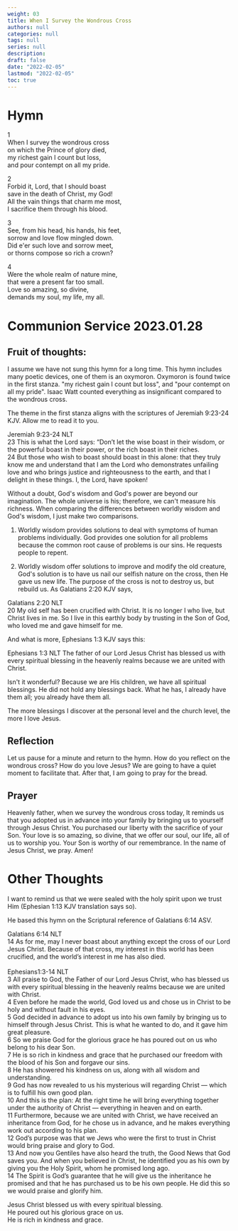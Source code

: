 ```yaml
---
weight: 03
title: When I Survey the Wondrous Cross
authors: null
categories: null
tags: null
series: null
description: 
draft: false
date: "2022-02-05"
lastmod: "2022-02-05"
toc: true
---
```


<!--more-->

# Hymn

1  
When I survey the wondrous cross  
on which the Prince of glory died,  
my richest gain I count but loss,  
and pour contempt on all my pride.

2   
Forbid it, Lord, that I should boast  
save in the death of Christ, my God!  
All the vain things that charm me most,  
I sacrifice them through his blood.

3   
See, from his head, his hands, his feet,  
sorrow and love flow mingled down.  
Did e'er such love and sorrow meet,  
or thorns compose so rich a crown? 

4   
Were the whole realm of nature mine,  
that were a present far too small.  
Love so amazing, so divine,  
demands my soul, my life, my all.

# Communion Service 2023.01.28

## Fruit of thoughts:  
I assume we have not sung this hymn for a long time.  This hymn includes many poetic devices, one of them is an oxymoron.  Oxymoron is found twice in the first stanza.  "my richest gain I count but loss",  and "pour contempt on all my pride". Isaac Watt counted everything as insignificant compared to the wondrous cross.  

The theme in the first stanza aligns with the scriptures of Jeremiah 9:23-24 KJV. Allow me to read it to you.

<div class = "quote">
‪Jeremiah‬ 9:23-24 NLT
<br>23 This is what the Lord says: “Don’t let the wise boast in their wisdom, or the powerful boast in their power, or the rich boast in their riches.    
<br>24 But those who wish to boast should boast in this alone: that they truly know me and understand that I am the Lord who demonstrates unfailing love and who brings justice and righteousness to the earth, and that I delight in these things. I, the Lord, have spoken!
</div>

Without a doubt, God's wisdom and God's power are beyond our imagination.  The whole universe is his; therefore, we can't measure his richness.  When comparing the differences between worldly wisdom and God's wisdom, I just make two comparisons.   

1) Worldly wisdom provides solutions to deal with symptoms of human problems individually.  God provides one solution for all problems because the common root cause of problems is our sins.  He requests people to repent.   

2) Worldly wisdom offer solutions to improve and modify the old creature, God's solution is to have us nail our selfish nature on the cross, then He gave us new life. The purpose of the cross is not to destroy us, but rebuild us. As Galatians 2:20 KJV says, 

<div class = "quote">

Galatians 2:20 NLT  
20 My old self has been crucified with Christ. It is no longer I who live, but Christ lives in me. So I live in this earthly body by trusting in the Son of God, who loved me and gave himself for me.
</div>


And what is more, Ephesians 1:3 KJV says this: 
<div class = "quote">
Ephesians 1:3 NLT
The father of our Lord Jesus Christ has blessed us with every spiritual blessing in the heavenly realms because we are united with Christ.  
</div>

Isn't it wonderful? Because we are His children, we have all spiritual blessings. He did not hold any blessings back.  What he has, I already have them all; you already have them all.     

The more blessings I discover at the personal level and the church level, the more I love Jesus.



## Reflection

Let us pause for a minute and return to the hymn. How do you reflect on the wondrous cross? How do you love Jesus? We are going to have a quiet moment to facilitate that. After that, I am going to pray for the bread.

## Prayer  

Heavenly father, when we survey the wondrous cross today, It reminds us that you adopted us in advance into your family by bringing us to yourself through Jesus Christ.  You purchased our liberty with the sacrifice of your Son.  Your love is so amazing, so divine, that we offer our soul, our life, all of us to worship you.  Your Son is worthy of our remembrance.  In the name of Jesus Christ, we pray. Amen!

# Other Thoughts

I want to remind us that we were sealed with the holy spirit upon we trust Him (Ephesian 1:13 KJV translation says so).  

He based this hymn on the Scriptural reference of Galatians 6:14 ASV.  

<div class = "quote">
Galatians ‬6:14 NLT
<br>14 As for me, may I never boast about anything except the cross of our Lord Jesus Christ. Because of that cross, my interest in this world has been crucified, and the world’s interest in me has also died.
</div>

<br>
<div class = "quote">
‪Ephesians‬1:3-14 NLT
<br>3 All praise to God, the Father of our Lord Jesus Christ, who has blessed us with every spiritual blessing in the heavenly realms because we are united with Christ.   
<br>4 Even before he made the world, God loved us and chose us in Christ to be holy and without fault in his eyes.   
<br>5 God decided in advance to adopt us into his own family by bringing us to himself through Jesus Christ. This is what he wanted to do, and it gave him great pleasure.   
<br>6 So we praise God for the glorious grace he has poured out on us who belong to his dear Son.   
<br>7 He is so rich in kindness and grace that he purchased our freedom with the blood of his Son and forgave our sins.   
<br>8 He has showered his kindness on us, along with all wisdom and understanding.  
<br>9 God has now revealed to us his mysterious will regarding Christ — which is to fulfill his own good plan.   
<br>10 And this is the plan: At the right time he will bring everything together under the authority of Christ — everything in heaven and on earth.   
<br>11 Furthermore, because we are united with Christ, we have received an inheritance from God, for he chose us in advance, and he makes everything work out according to his plan.  
<br>12 God’s purpose was that we Jews who were the first to trust in Christ would bring praise and glory to God.   
<br>13 And now you Gentiles have also heard the truth, the Good News that God saves you. And when you believed in Christ, he identified you as his own by giving you the Holy Spirit, whom he promised long ago.   
<br>14 The Spirit is God’s guarantee that he will give us the inheritance he promised and that he has purchased us to be his own people. He did this so we would praise and glorify him.
</div>

Jesus Christ blessed us with every spiritual blessing.  
He poured out his glorious grace on us.  
He is rich in kindness and grace.

